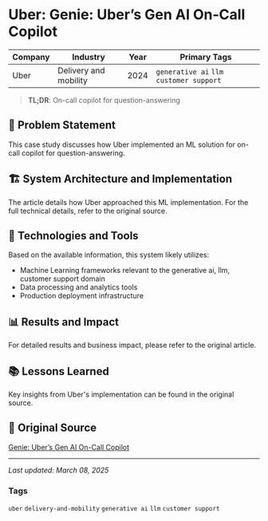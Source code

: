 # Uber: Genie: Uber’s Gen AI On-Call Copilot

| Company | Industry | Year | Primary Tags | 
|---------|----------|------|--------------|
| Uber | Delivery and mobility | 2024 | `generative ai` `llm` `customer support` |

> **TL;DR**: On-call copilot for question-answering

## 📝 Problem Statement

This case study discusses how Uber implemented an ML solution for on-call copilot for question-answering.

## 🏗️ System Architecture and Implementation

The article details how Uber approached this ML implementation. For the full technical details, refer to the original source.

## 🔧 Technologies and Tools

Based on the available information, this system likely utilizes:

- Machine Learning frameworks relevant to the generative ai, llm, customer support domain
- Data processing and analytics tools
- Production deployment infrastructure

## 📊 Results and Impact

For detailed results and business impact, please refer to the original article.

## 📚 Lessons Learned

Key insights from Uber's implementation can be found in the original source.

## 🔗 Original Source

[Genie: Uber’s Gen AI On-Call Copilot](https://www.uber.com/en-HR/blog/genie-ubers-gen-ai-on-call-copilot/?uclick_id=92508acc-3a86-4fcc-bc5f-ba1799e3055e)

---

*Last updated: March 08, 2025*

### Tags

`uber` `delivery-and-mobility` `generative ai` `llm` `customer support`
